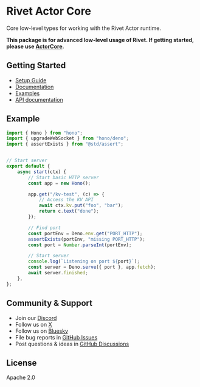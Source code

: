 # Rivet Actor Core

Core low-level types for working with the Rivet Actor runtime.

**This package is for advanced low-level usage of Rivet. If getting started, please use
[ActorCore](https://actorcore.org).**

## Getting Started

- [Setup Guide](https://rivet.gg/docs/setup)
- [Documentation](https://rivet.gg/docs)
- [Examples](https://github.com/rivet-gg/rivet/tree/main/examples)
- [API documentation](https://rivet.gg/docs/api)

## Example

```typescript
import { Hono } from "hono";
import { upgradeWebSocket } from "hono/deno";
import { assertExists } from "@std/assert";


// Start server
export default {
	async start(ctx) {
		// Start basic HTTP server
		const app = new Hono();

		app.get("/kv-test", (c) => {
			// Access the KV API
			await ctx.kv.put("foo", "bar");
			return c.text("done");
		});

		// Find port
		const portEnv = Deno.env.get("PORT_HTTP");
		assertExists(portEnv, "missing PORT_HTTP");
		const port = Number.parseInt(portEnv);

		// Start server
		console.log(`Listening on port ${port}`);
		const server = Deno.serve({ port }, app.fetch);
		await server.finished;
	},
};
```

## Community & Support

- Join our [Discord](https://rivet.gg/discord)
- Follow us on [X](https://x.com/rivet_gg)
- Follow us on [Bluesky](https://bsky.app/profile/rivet-gg.bsky.social)
- File bug reports in [GitHub Issues](https://github.com/rivet-gg/rivet/issues)
- Post questions & ideas in [GitHub Discussions](https://github.com/rivet-gg/rivet/discussions)

## License

Apache 2.0
